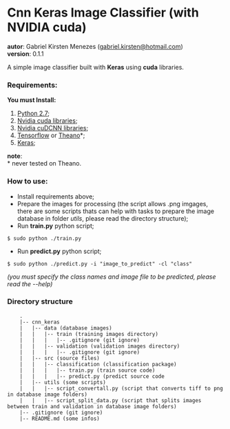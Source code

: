 # __Cnn Keras Image Classifier__ (with NVIDIA cuda)  
__autor__: Gabriel Kirsten Menezes (gabriel.kirsten@hotmail.com)  
__version__: 0.1.1  

A simple image classifier built with __Keras__ using __cuda__ libraries.  

### Requirements:
__You must Install:__  

1. [Python 2.7](https://www.python.org/downloads/);
2. [Nvidia cuda libraries](https://developer.nvidia.com/cuda-downloads);
3. [Nvidia cuDCNN libraries](https://developer.nvidia.com/cudnn);
4. [Tensorflow](https://www.tensorflow.org/install/) or [Theano](http://deeplearning.net/software/theano/install.html)\*;
5. [Keras](https://keras.io/#installation);

**note**:  
\* never tested on Theano.

### How to use:
- Install requirements above;
- Prepare the images for processing (the script allows .png imgages, there are some scripts thats can help with tasks to prepare the image database in folder *utils*, please read the directory structure);
- Run __train.py__ python script;
```
$ sudo python ./train.py
```
- Run __predict.py__ python script;
```
$ sudo python ./predict.py -i "image_to_predict" -cl "class"
```
*(you must specify the class names and image file to be predicted, please read the --help)*

### Directory structure

        .  
        |-- cnn_keras  
        |   |-- data (database images)  
        |   |   |-- train (training images directory)  
        |   |   |   |-- .gitignore (git ignore)
        |   |   |-- validation (validation images directory)  
        |   |   |   |-- .gitignore (git ignore)
        |   |-- src (source files)  
        |   |   |-- classification (classification package)  
        |   |   |   |-- train.py (train source code)  
        |   |   |   |-- predict.py (predict source code  
        |   |-- utils (some scripts)  
        |   |   |-- script_convertall.py (script that converts tiff to png in database image folders)  
        |   |   |-- script_split_data.py (script that splits images between train and validation in database image folders)  
        |-- .gitignore (git ignore)  
        |-- README.md (some infos)  
